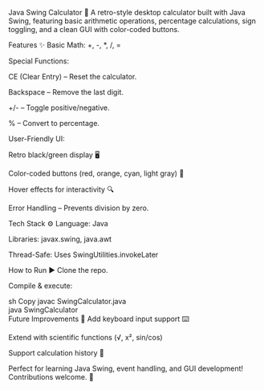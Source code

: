 Java Swing Calculator 🧮
A retro-style desktop calculator built with Java Swing, featuring basic arithmetic operations, percentage calculations, sign toggling, and a clean GUI with color-coded buttons.

Features ✨
Basic Math: +, -, *, /, =

Special Functions:

CE (Clear Entry) – Reset the calculator.

Backspace – Remove the last digit.

+/- – Toggle positive/negative.

% – Convert to percentage.

User-Friendly UI:

Retro black/green display 🖥️

Color-coded buttons (red, orange, cyan, light gray) 🎨

Hover effects for interactivity 🔍

Error Handling – Prevents division by zero.

Tech Stack ⚙️
Language: Java

Libraries: javax.swing, java.awt

Thread-Safe: Uses SwingUtilities.invokeLater

How to Run ▶️
Clone the repo.

Compile & execute:

sh
Copy
javac SwingCalculator.java  
java SwingCalculator  
Future Improvements 🔧
Add keyboard input support ⌨️

Extend with scientific functions (√, x², sin/cos)

Support calculation history 📜

Perfect for learning Java Swing, event handling, and GUI development! Contributions welcome. 🚀
